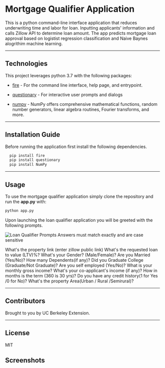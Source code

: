 # Mortgage Qualifier Application

This is a python command-line interface application that reduces underwriting time and labor for loan. Inputting applicants' information and calls Zillow API to determine loan amount. The app predicts mortgage loan approval based on logistist regression classification and Naive Baynes alogrithim machine learning.


---

## Technologies

This project leverages python 3.7 with the following packages:

* [fire](https://github.com/google/python-fire) - For the command line interface, help page, and entrypoint.

* [questionary](https://github.com/tmbo/questionary) - For interactive user prompts and dialogs

* [numpy](https://numpy.org) - NumPy offers comprehensive mathematical functions, random number generators, linear algebra routines, Fourier transforms, and more.


---

## Installation Guide

Before running the application first install the following dependencies.

```python
  pip install fire
  pip install questionary
  pip install NumPy
```

---

## Usage

To use the mortgage qualifier application simply clone the repository and run the **app.py** with:

```python
python app.py
```

Upon launching the loan qualifier application you will be greeted with the following prompts.

![Loan Qualifier Prompts]()
Answers must match exactly and are case sensitive

What's the property link (enter zillow public link)
What's the requested loan to value (LTV)%? 
What's your Gender? (Male/Female)?
Are you Married (Yes/No)? 
How many Dependents(if any)?
Did you Graduate College (Graduate/Not Graduate)?
Are you self employed (Yes/No)?
What is your monthly gross income?
What's your co-applicant's income (if any)?
How in months is the term (360 is 30 yrs)?
Do you have any credit history(1 for Yes /0 for No)?
What's the property Area(Urban / Rural /Semirural)?

---

## Contributors

Brought to you by UC Berkeley Extension.

---

## License

MIT

## Screenshots
